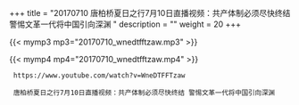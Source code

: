 +++
title = "20170710  唐柏桥夏日之行7月10日直播视频：共产体制必须尽快终结 警惕文革一代将中国引向深渊 "
description = ""
weight = 20
+++

{{< mymp3 mp3="20170710_wnedtfftzaw.mp3" >}}

{{< mymp4 mp4="20170710_wnedtfftzaw.mp4" >}}

     https://www.youtube.com/watch?v=WneDTFFTzaw 
     
     唐柏桥夏日之行7月10日直播视频：共产体制必须尽快终结 警惕文革一代将中国引向深渊 
